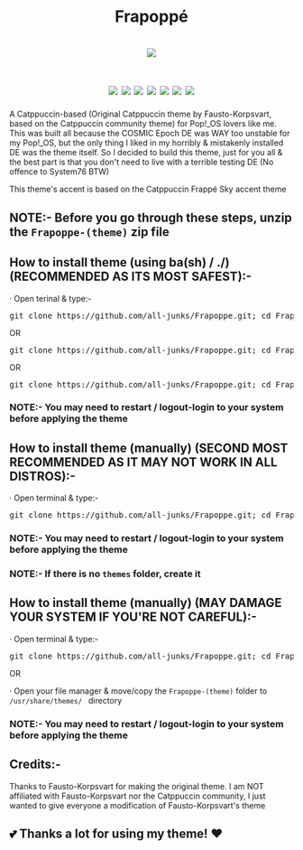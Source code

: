 # <h1 align="center">Frapoppé</h1>

<h1 align="center"><img src="https://github.com/all-junks/Frapoppe/blob/main/Frapoppe.png"/></h1>

<h1 align="center">
  <img src="https://img.shields.io/badge/OS-Linux_Only-f9e2af?style=for-the-badge&logo=linux&logoColor=f9e2af"/>
  <img src="https://img.shields.io/badge/Style-CSS-89b4fa?style=for-the-badge&logo=css3&logoColor=89b4fa"/>
  <img src="https://img.shields.io/badge/Forked_From-Fausto--Korpsvart-fab387?style=for-the-badge&logo=github&logoColor=fab387"/>
  <img src="https://img.shields.io/badge/DE-GNOME_%7C_CINNAMON_%7C_XFCE_%7C_LXDE-cba6f7?style=for-the-badge"/>
  <img src="https://img.shields.io/github/stars/all-junks/Frapoppe?style=for-the-badge&label=Stars&color=eed49f"/>
  <img src="https://img.shields.io/github/downloads/all-junks/Frapoppe/total?style=for-the-badge&label=Downloads&color=a6e3a1"/>
  <img src="https://img.shields.io/badge/License-GPL--3.0-f38ba8?style=for-the-badge&logo=gnu&logoColor=f38ba8"/>
</h1>

A Catppuccin-based (Original Catppuccin theme by Fausto-Korpsvart, based on the Catppuccin community theme) for Pop!_OS lovers like me. This was built all because the COSMIC Epoch DE was WAY too unstable for my Pop!_OS, but the only thing I liked in my horribly & mistakenly installed DE was the theme itself. So I decided to build this theme, just for you all & the best part is that you don't need to live with a terrible testing DE (No offence to System76 BTW)

This theme's accent is based on the Catppuccin Frappé Sky accent theme

## NOTE:- Before you go through these steps, unzip the <code>Frapoppe-(theme)</code> zip file

## How to install theme (using ba(sh) / ./) (RECOMMENDED AS ITS MOST SAFEST):-

· Open terinal & type:-
<pre>git clone https://github.com/all-junks/Frapoppe.git; cd Frapoppe; chmod 755 install.sh; chmod +x install.sh; ./install.sh</pre>
  OR
<pre>git clone https://github.com/all-junks/Frapoppe.git; cd Frapoppe; chmod 755 install.sh; chmod +x install.sh; bash install.sh </pre>
  OR
<pre>git clone https://github.com/all-junks/Frapoppe.git; cd Frapoppe; chmod 755 install.sh; chmod +x install.sh; sh install.sh</pre>

### NOTE:- You may need to restart / logout-login to your system before applying the theme

## How to install theme (manually) (SECOND MOST RECOMMENDED AS IT MAY NOT WORK IN ALL DISTROS):-

· Open terminal & type:-
<pre>git clone https://github.com/all-junks/Frapoppe.git; cd Frapoppe; mv Frapoppe-(theme) ~/.themes/</pre>

### NOTE:- You may need to restart / logout-login to your system before applying the theme

### NOTE:- If there is no <code>themes</code> folder, create it

## How to install theme (manually) (MAY DAMAGE YOUR SYSTEM IF YOU'RE NOT CAREFUL):-

· Open terminal & type:-
<pre>git clone https://github.com/all-junks/Frapoppe.git; cd Frapoppe; sudo mv Frapoppe-(theme) /usr/share/themes/</pre>

OR

· Open your file manager & move/copy the <code>Frapoppe-(theme)</code> folder to <code>/usr/share/themes/ </code> directory

### NOTE:- You may need to restart / logout-login to your system before applying the theme

## Credits:-

Thanks to Fausto-Korpsvart for making the original theme. I am NOT affiliated with Fausto-Korpsvart nor the Catppuccin community, I just wanted to give everyone a modification of Fausto-Korpsvart's theme

## 💕 Thanks a lot for using my theme! ❤️
